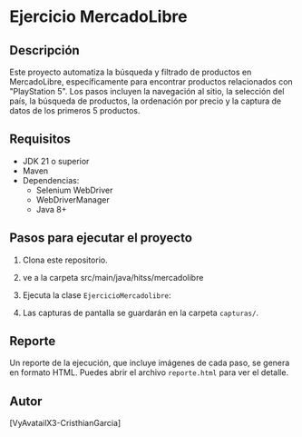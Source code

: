 # Ejercicio MercadoLibre

## Descripción
Este proyecto automatiza la búsqueda y filtrado de productos en MercadoLibre, específicamente para encontrar productos relacionados con "PlayStation 5". Los pasos incluyen la navegación al sitio, la selección del país, la búsqueda de productos, la ordenación por precio y la captura de datos de los primeros 5 productos.

## Requisitos
- JDK 21 o superior
- Maven 
- Dependencias:
  - Selenium WebDriver
  - WebDriverManager
  - Java 8+

## Pasos para ejecutar el proyecto
1. Clona este repositorio.
2. ve a la carpeta src/main/java/hitss/mercadolibre
3. Ejecuta la clase `EjercicioMercadolibre`:
   
   
4. Las capturas de pantalla se guardarán en la carpeta `capturas/`.

## Reporte
Un reporte de la ejecución, que incluye imágenes de cada paso, se genera en formato HTML. Puedes abrir el archivo `reporte.html` para ver el detalle.


## Autor
[VyAvatailX3-CristhianGarcia]
